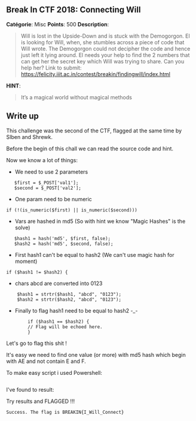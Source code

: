 Break In CTF 2018: Connecting Will
-------------

**Catégorie**: Misc **Points**: 500 **Description**:

> Will is lost in the Upside-Down and is stuck with the Demogorgon. El is looking for Will, when, she stumbles across a piece of code that Will wrote. The Demogorgon could not decipher the code and hence just left it lying around. El needs your help to find the 2 numbers that can get her the secret key which Will was trying to share. Can you help her?
Link to submit: https://felicity.iiit.ac.in/contest/breakin/findingwill/index.html

**HINT**: 
> It’s a magical world without magical methods


Write up
-------

This challenge was the second of the CTF, flagged at the same time by SIben and Shrewk.

Before the begin of this chall we can read the source code and hint.

Now we know a lot of things:

 - We need to use 2 parameters

 ```
    $first = $_POST['val1'];
    $second = $_POST['val2'];
 ```

 - One param need to be numeric

 ```
 if (!(is_numeric($first) || is_numeric($second)))
 ```

 - Vars are hashed in md5 (So with hint we know "Magic Hashes" is the solve)

 ```
    $hash1 = hash('md5', $first, false);
    $hash2 = hash('md5', $second, false);
```

- First hash1 can't be equal to hash2 (We can't use magic hash for moment)

```
if ($hash1 != $hash2) {
```

- chars abcd are converted into 0123

```
    $hash1 = strtr($hash1, "abcd", "0123");
    $hash2 = strtr($hash2, "abcd", "0123");
```

- Finally to flag hash1 need to be equal to hash2 -_-

```
        if ($hash1 == $hash2) {
        // Flag will be echoed here.
        }
```

Let's go to flag this shit !

It's easy we need to find one value (or more) with md5 hash which begin with AE and not contain E and F.

To make easy script i used Powershell:

```

```

I've found to result:

Try results and FLAGGED !!!

```
Success. The flag is BREAKIN{I_Will_Connect}
```


